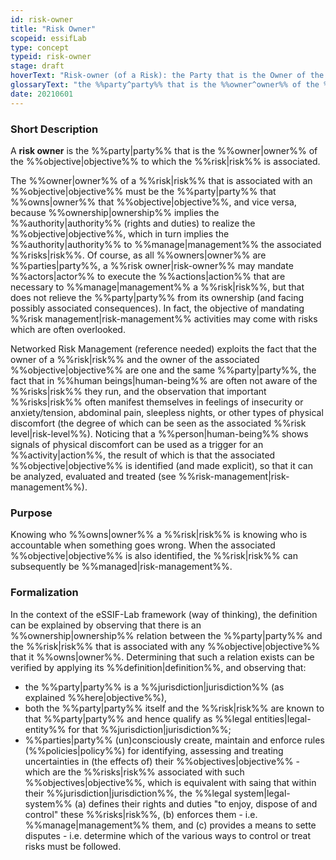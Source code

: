 ```yaml
---
id: risk-owner
title: "Risk Owner"
scopeid: essifLab
type: concept
typeid: risk-owner
stage: draft
hoverText: "Risk-owner (of a Risk): the Party that is the Owner of the Objective to which the Risk is associated."
glossaryText: "the %%party^party%% that is the %%owner^owner%% of the %%objective^objective%% to which a %%risk^risk%% is associated."
date: 20210601
---
```


### Short Description
A **risk owner** is the %%party|party%% that is the %%owner|owner%% of the %%objective|objective%% to which the %%risk|risk%% is associated.

The %%owner|owner%% of a %%risk|risk%% that is associated with an %%objective|objective%% must be the %%party|party%% that %%owns|owner%% that %%objective|objective%%, and vice versa, because %%ownership|ownership%% implies the %%authority|authority%% (rights and duties) to realize the %%objective|objective%%, which in turn implies the %%authority|authority%% to %%manage|management%% the associated %%risks|risk%%. Of course, as all %%owners|owner%% are %%parties|party%%, a %%risk owner|risk-owner%% may mandate %%actors|actor%% to execute the %%actions|action%% that are necessary to %%manage|management%% a %%risk|risk%%, but that does not relieve the %%party|party%% from its ownership (and facing possibly associated consequences). In fact, the objective of mandating %%risk management|risk-management%% activities may come with risks which are often overlooked.

Networked Risk Management (reference needed) exploits the fact that the owner of a %%risk|risk%% and the owner of the associated %%objective|objective%% are one and the same %%party|party%%, the fact that in %%human beings|human-being%% are often not aware of the %%risks|risk%% they run, and the observation that important %%risks|risk%% often manifest themselves in feelings of insecurity or anxiety/tension, abdominal pain, sleepless nights, or other types of physical discomfort (the degree of which can be seen as the associated %%risk level|risk-level%%). Noticing that a %%person|human-being%% shows signals of physical discomfort can be used as a trigger for an %%activity|action%%, the result of which is that the associated %%objective|objective%% is identified (and made explicit), so that it can be analyzed, evaluated and treated (see %%risk-management|risk-management%%).

### Purpose
Knowing who %%owns|owner%% a %%risk|risk%% is knowing who is accountable when something goes wrong. When the associated %%objective|objective%% is also identified, the %%risk|risk%% can subsequently be %%managed|risk-management%%.

### Formalization

In the context of the eSSIF-Lab framework (way of thinking), the definition can be explained by observing that there is an %%ownership|ownership%% relation between the %%party|party%% and the %%risk|risk%% that is associated with any %%objective|objective%% that it %%owns|owner%%. Determining that such a relation exists can be verified by applying its %%definition|definition%%, and observing that:
  - the %%party|party%% is a %%jurisdiction|jurisdiction%% (as explained %%here|objective%%),
  - both the %%party|party%% itself and the %%risk|risk%% are known to that %%party|party%% and hence qualify as %%legal entities|legal-entity%% for that %%jurisdiction|jurisdiction%%;
  - %%parties|party%% (un)consciously create, maintain and enforce rules (%%policies|policy%%) for identifying, assessing and treating uncertainties in (the effects of) their %%objectives|objective%% - which are the %%risks|risk%% associated with such %%objectives|objective%%, which is equivalent with saing that within their %%jurisdiction|jurisdiction%%, the %%legal system|legal-system%% (a) defines their rights and duties "to enjoy, dispose of and control" these %%risks|risk%%, (b) enforces them - i.e. %%manage|management%% them, and (c) provides a means to sette disputes - i.e. determine which of the various ways to control or treat risks must be followed.